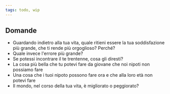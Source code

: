 ```yaml
---
tags: todo, wip
---
```

## Domande

- Guardando indietro alla tua vita, quale ritieni essere la tua soddisfazione più grande, che ti rende più orgoglioso? Perché?
- Quale invece l'errore più grande?
- Se potessi incontrare il te trentenne, cosa gli diresti?
- La cosa più bella che tu potevi fare da giovane che noi nipoti non possiamo fare
- Una cosa che i tuoi nipoto possono fare ora e che alla loro età non potevi fare
- Il mondo, nel corso della tua vita, è migliorato o peggiorato?